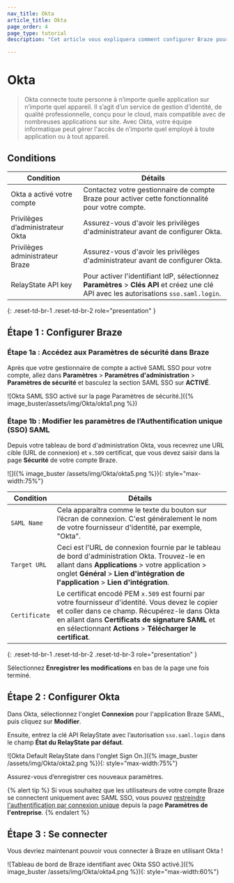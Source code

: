 ```yaml
---
nav_title: Okta
article_title: Okta
page_order: 4
page_type: tutorial
description: "Cet article vous expliquera comment configurer Braze pour utiliser Okta pour une authentification unique." 

---
```


# Okta 

> Okta connecte toute personne à n’importe quelle application sur n’importe quel appareil. Il s’agit d’un service de gestion d’identité, de qualité professionnelle, conçu pour le cloud, mais compatible avec de nombreuses applications sur site. Avec Okta, votre équipe informatique peut gérer l'accès de n’importe quel employé à toute application ou à tout appareil.

## Conditions

| Condition | Détails |
| ----------- | ------- |
| Okta a activé votre compte | Contactez votre gestionnaire de compte Braze pour activer cette fonctionnalité pour votre compte. |
| Privilèges d’administrateur Okta | Assurez-vous d'avoir les privilèges d'administrateur avant de configurer Okta. |
| Privilèges administrateur Braze | Assurez-vous d'avoir les privilèges d'administrateur avant de configurer Okta. |
| RelayState API key | Pour activer l'identifiant IdP, sélectionnez **Paramètres** > **Clés API** et créez une clé API avec les autorisations `sso.saml.login`. |
{: .reset-td-br-1 .reset-td-br-2 role="presentation" }

## Étape 1 : Configurer Braze

### Étape 1a : Accédez aux Paramètres de sécurité dans Braze

Après que votre gestionnaire de compte a activé SAML SSO pour votre compte, allez dans **Paramètres** > **Paramètres d'administration** > **Paramètres de sécurité** et basculez la section SAML SSO sur **ACTIVÉ**.

![Okta SAML SSO activé sur la page Paramètres de sécurité.]({% image_buster/assets/img/Okta/okta1.png %})

### Étape 1b : Modifier les paramètres de l’Authentification unique (SSO) SAML

Depuis votre tableau de bord d'administration Okta, vous recevrez une URL cible (URL de connexion) et `x.509` certificat, que vous devez saisir dans la page **Sécurité** de votre compte Braze.

![]({% image_buster /assets/img/Okta/okta5.png %}){: style="max-width:75%"}

| Condition | Détails |
|---|---|
| `SAML Name` | Cela apparaîtra comme le texte du bouton sur l’écran de connexion. C'est généralement le nom de votre fournisseur d'identité, par exemple, "Okta". |
| `Target URL` | Ceci est l'URL de connexion fournie par le tableau de bord d'administration Okta. Trouvez-le en allant dans **Applications** > votre application > onglet **Général** > **Lien d'intégration de l'application** > **Lien d'intégration**. |
| `Certificate` | Le certificat encodé PEM `x.509` est fourni par votre fournisseur d'identité. Vous devez le copier et coller dans ce champ. Récupérez-le dans Okta en allant dans **Certificats de signature SAML** et en sélectionnant **Actions** > **Télécharger le certificat**. |
{: .reset-td-br-1 .reset-td-br-2 .reset-td-br-3 role="presentation" }

Sélectionnez **Enregistrer les modifications** en bas de la page une fois terminé.

## Étape 2 : Configurer Okta

Dans Okta, sélectionnez l'onglet **Connexion** pour l'application Braze SAML, puis cliquez sur **Modifier**. 

Ensuite, entrez la clé API RelayState avec l’autorisation `sso.saml.login` dans le champ **État du RelayState par défaut**. 

![Okta Default RelayState dans l'onglet Sign On.]({% image_buster /assets/img/Okta/okta2.png %}){: style="max-width:75%"}

Assurez-vous d’enregistrer ces nouveaux paramètres.

{% alert tip %}
Si vous souhaitez que les utilisateurs de votre compte Braze se connectent uniquement avec SAML SSO, vous pouvez [restreindre l'authentification par connexion unique]({{site.baseurl}}/user_guide/administrative/access_braze/single_sign_on/set_up/#restriction) depuis la page **Paramètres de l'entreprise**.
{% endalert %}

## Étape 3 : Se connecter

Vous devriez maintenant pouvoir vous connecter à Braze en utilisant Okta !

![Tableau de bord de Braze identifiant avec Okta SSO activé.]({% image_buster /assets/img/Okta/okta4.png %}){: style="max-width:60%"}


